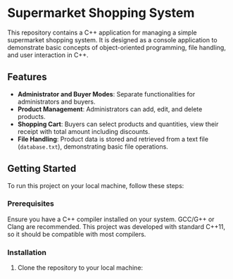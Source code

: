 # Supermarket Shopping System

This repository contains a C++ application for managing a simple supermarket shopping system. It is designed as a console application to demonstrate basic concepts of object-oriented programming, file handling, and user interaction in C++.

## Features

- **Administrator and Buyer Modes**: Separate functionalities for administrators and buyers.
- **Product Management**: Administrators can add, edit, and delete products.
- **Shopping Cart**: Buyers can select products and quantities, view their receipt with total amount including discounts.
- **File Handling**: Product data is stored and retrieved from a text file (`database.txt`), demonstrating basic file operations.

## Getting Started

To run this project on your local machine, follow these steps:

### Prerequisites

Ensure you have a C++ compiler installed on your system. GCC/G++ or Clang are recommended. This project was developed with standard C++11, so it should be compatible with most compilers.

### Installation

1. Clone the repository to your local machine:
